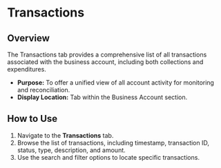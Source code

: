 # Transactions

## Overview
The Transactions tab provides a comprehensive list of all transactions associated with the business account, including both collections and expenditures.

- **Purpose:** To offer a unified view of all account activity for monitoring and reconciliation.
- **Display Location:** Tab within the Business Account section.

## How to Use
1. Navigate to the **Transactions** tab.
2. Browse the list of transactions, including timestamp, transaction ID, status, type, description, and amount.
3. Use the search and filter options to locate specific transactions. 